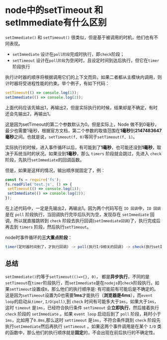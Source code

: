 # node中的setTimeout 和 setImmediate有什么区别

`setImmediate()` 和 `setTimeout()` 很类似，但是基于被调用的时机，他们也有不同表现。

- `setImmediate` 设计在`poll阶段`完成时执行，即`check`阶段；
- `setTimeout` 设计在`poll阶段`为空闲时，且设定时间到达后执行，但它在`timer`阶段执行

执行计时器的顺序将根据调用它们的上下文而异。如果二者都从主模块内调用，则计时器将受进程性能的约束。举个例子，有如下代码：

```js
setTimeout(() => console.log(1));
setImmediate(() => console.log(2));
```

上面代码应该先输出1，再输出2，但是实际执行的时候，结果却是不确定，有时还会先输出2，再输出1。

这是因为setTimeout的第二个参数默认为0。但是实际上，Node 做不到0毫秒，最少也需要1毫秒，根据官方文档，第二个参数的取值范围在**1毫秒**到**2147483647毫秒**之间。也就是说，`setTimeout(f, 0)`等同于`setTimeout(f, 1)`。

实际执行的时候，进入事件循环以后，有可能到了**1毫秒**，也可能还没到**1毫秒**，取决于系统当时的状况。如果没到**1毫秒**，那么 `timers` 阶段就会跳过，先进入 `check` 阶段，先执行`setImmediate`的回调函数。

但是，如果是这样的情况，输出顺序就固定了，例：

```js
const fs = require('fs');
fs.readFile('test.js', () => {
 setTimeout(() => console.log(1));
 setImmediate(() => console.log(2));
});
```

在上述代码中，一定是先输出2，再输出1。因为两个代码写在 `IO 回调`中，`IO 回调`是在 `poll` 阶段执行，当回调执行完毕后队列为空，发现存在 `setImmediate` 回调，所以就直接跳转到 `check` 阶段去执行回调(`setImmediate回调`)了，执行完成后再去到 `timers` 阶段，然后执行`setTimeout`。

node时事件循环的**三大重点阶段**：

```js
timer(定时器时间到了，才执行回调) -> poll(执行I/O相关的回调) -> check(执行setImmediate回调)
```

## 总结

`setImmediate()`约等于`setTimeout(()=>{}, 0)`， 都是**异步执行**，不同的是`setTimeout`在`timer`阶段执行，而`setImmediate`是在`nodejs`的`check`阶段执行。如果`setTimeout`设置成`0`，那么他们的执行顺序是: 有可能前有可能后是不确定的。这是因为`setTimeout`设置为0也需要**1ms**才能执行（**浏览器是4ms**），而`event loop`的启动从`timer`, `I/O(poll)`,到 `check` 时间有可能多大于`1ms`，如果大于`1ms`，这时 `timeout` 是`1ms`，已经符合执行条件 `setTimeout` 会**立即执行**，然后接着执行 `check` 阶段的 `setImmediate` 。如果 `event loop` 启动后到了 `poll` 阶段，耗时小于`1ms`，比如用了`0.8ms`,那么这时 `settimeout` 是`1ms`，不符合条件跳到 `check` 阶段先执行`setImmediate`然后再执行 `setTimeout` 。如果这两个事件调用是在某个 `I/O` 类的函数中，那么他们的执行顺序就是**固定**的，不会出现在前后执行的不确定性。